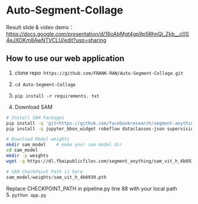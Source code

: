 
# Auto-Segment-Collage
Result slide & video demo： https://docs.google.com/presentation/d/16oAbMgt4gp9p5RhnQj_Zkb__c0S4eJXOKm8AwNTVCLU/edit?usp=sharing
## How to use our web application
1. clone repo```
https://github.com/FRANK-RAN/Auto-Segment-Collage.git```
2. ```cd Auto-Segment-Collage```
3. ```pip install -r requirements. txt```
   
4.  Download SAM
```bash
# Install SAM Packages
pip install -q 'git+https://github.com/facebookresearch/segment-anything.git'
pip install -q jupyter_bbox_widget roboflow dataclasses-json supervision

# Download Model weights
mkdir sam_model    # make your sam model dir
cd sam_model
mkdir -p weights
wget -q https://dl.fbaipublicfiles.com/segment_anything/sam_vit_h_4b8939.pth -P ./weights
```
```python
# SAM CheckPoint Path is here 
sam_model/weights/sam_vit_h_4b8939.pth
```
Replace CHECKPOINT_PATH in pipeline.py line 88 with your local path  
5. ```python app.py```
